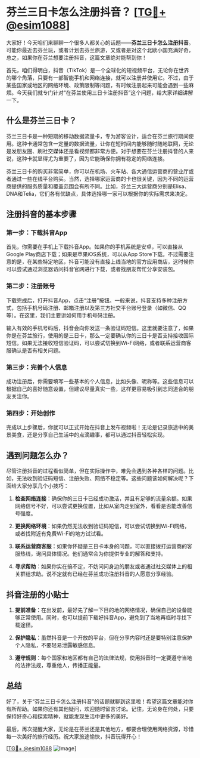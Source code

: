 # 芬兰三日卡怎么注册抖音？ [[TG💪+ @esim1088](https://t.me/s/esim1088)]

大家好！今天咱们来聊聊一个很多人都关心的话题——**芬兰三日卡怎么注册抖音**。可能你最近去芬兰玩，或者计划去芬兰旅游，又或者是对这个北欧小国充满好奇，总之，如果你在芬兰想要注册抖音，这篇文章绝对能帮到你！

首先，咱们得明白，抖音（TikTok）是一个全球化的短视频平台，无论你在世界的哪个角落，只要有一部智能手机和网络连接，就可以注册并使用它。不过，由于某些国家或地区的网络环境、政策限制等问题，有时候注册起来可能会遇到一些麻烦。今天我们就专门针对“在芬兰使用三日卡注册抖音”这个问题，给大家详细讲解一下。

## 什么是芬兰三日卡？

芬兰三日卡是一种短期的移动数据流量卡，专为游客设计，适合在芬兰旅行期间使用。这种卡通常包含一定量的数据流量，让你在短时间内能够随时随地联网，无论是发朋友圈、刷社交媒体还是看视频都非常方便。对于想要在芬兰注册抖音的人来说，这种卡就显得尤为重要了，因为它能确保你拥有稳定的网络连接。

芬兰三日卡的购买非常简单，你可以在机场、火车站、各大通信运营商的营业厅或者通过一些在线平台购买。当然，选择哪家运营商的卡也很关键，因为不同的运营商提供的服务质量和覆盖范围会有所不同。比如，芬兰三大运营商分别是Elisa、DNA和Telia，它们各有优缺点，具体选择哪一家可以根据你的实际需求来决定。

## 注册抖音的基本步骤

### 第一步：下载抖音App

首先，你需要在手机上下载抖音App。如果你的手机系统是安卓，可以直接从Google Play商店下载；如果是苹果iOS系统，可以从App Store下载。不过需要注意的是，在某些特定地区，抖音可能没有直接上线当地的官方应用商店，这时候你可以尝试通过浏览器访问抖音官网进行下载，或者找朋友帮忙分享安装包。

### 第二步：注册账号

下载完成后，打开抖音App，点击“注册”按钮。一般来说，抖音支持多种注册方式，包括手机号码注册、邮箱注册以及第三方社交平台账号登录（如微信、QQ等）。在这里，我们主要讲如何用手机号码注册。

输入有效的手机号码后，抖音会向你发送一条验证码短信。这里就要注意了，如果你是在芬兰旅行，使用的是三日卡，那么一定要确认你的三日卡是否支持接收国际短信。如果无法接收短信验证码，可以尝试切换到Wi-Fi网络，或者联系运营商客服确认是否有相关问题。

### 第三步：完善个人信息

成功注册后，你需要填写一些基本的个人信息，比如头像、昵称等。这些信息可以根据自己的喜好随意设置，但建议尽量真实一些，这样更容易吸引到志同道合的朋友关注你。

### 第四步：开始创作

完成以上步骤后，你就可以正式开始在抖音上发布视频啦！无论是记录旅途中的美景美食，还是分享自己生活中的点滴趣事，都可以通过抖音轻松实现。

## 遇到问题怎么办？

尽管注册抖音的过程看似简单，但在实际操作中，难免会遇到各种各样的问题。比如，无法收到验证码短信、注册失败、网络不稳定等。这些问题该如何解决呢？下面给大家分享几个小技巧：

1. **检查网络连接**：确保你的三日卡已经成功激活，并且有足够的流量余额。如果网络信号不好，可以尝试更换位置，比如从室内走到室外，看看是否能改善信号强度。

2. **更换网络环境**：如果仍然无法收到验证码短信，可以尝试切换到Wi-Fi网络，或者找附近有免费Wi-Fi的地方试试看。

3. **联系运营商客服**：如果你怀疑是三日卡本身的问题，可以直接拨打运营商的客服热线，询问具体情况。他们通常会为你提供专业的解答和支持。

4. **寻求帮助**：如果你实在搞不定，不妨问问身边的朋友或者通过社交媒体上的相关群组求助。说不定就有已经在芬兰成功注册抖音的人愿意分享经验。

## 抖音注册的小贴士

1. **提前准备**：在出发前，最好先了解一下目的地的网络情况，确保自己的设备能够正常使用。同时，也可以提前下载好抖音App，避免到了当地再临时寻找下载途径。

2. **保护隐私**：虽然抖音是一个开放的平台，但在分享内容时还是要特别注意保护个人隐私，不要轻易泄露敏感信息。

3. **遵守规则**：每个国家和地区都有自己的法律法规，使用抖音时一定要遵守当地的法律法规，尊重他人，传播正能量。

## 总结

好了，关于“芬兰三日卡怎么注册抖音”的话题就聊到这里啦！希望这篇文章能对你有所帮助。如果你还有其他疑问，欢迎随时留言讨论。记住，无论身在何处，只要保持好奇心和探索精神，就能发现生活中更多的美好。

最后，再次提醒大家，无论是在芬兰还是其他地方，都要合理使用网络资源，珍惜每一次美好的旅行经历。祝大家旅途愉快，抖音玩得开心！

[[TG💪+ @esim1088](https://t.me/s/esim1088) ![Image](https://i.postimg.cc/4NQfJmqS/Snipaste-2025-05-13-00-14-12.png)]